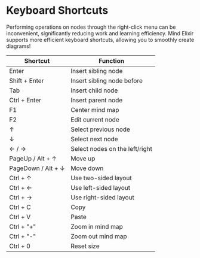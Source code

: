 # Keyboard Shortcuts

Performing operations on nodes through the right-click menu can be inconvenient, significantly reducing work and learning efficiency. Mind Elixir supports more efficient keyboard shortcuts, allowing you to smoothly create diagrams!

| Shortcut           | Function                  |
| ------------------ | ------------------------- |
| Enter              | Insert sibling node       |
| Shift + Enter      | Insert sibling node before|
| Tab                | Insert child node         |
| Ctrl + Enter       | Insert parent node         |
| F1                 | Center mind map            |
| F2                 | Edit current node          |
| ↑                  | Select previous node       |
| ↓                  | Select next node           |
| ← / →              | Select nodes on the left/right|
| PageUp / Alt + ↑   | Move up                   |
| PageDown / Alt + ↓ | Move down                 |
| Ctrl + ↑           | Use two-sided layout      |
| Ctrl + ←           | Use left-sided layout      |
| Ctrl + →           | Use right-sided layout     |
| Ctrl + C           | Copy                      |
| Ctrl + V           | Paste                     |
| Ctrl + "+"         | Zoom in mind map          |
| Ctrl + "-"         | Zoom out mind map         |
| Ctrl + 0           | Reset size                |